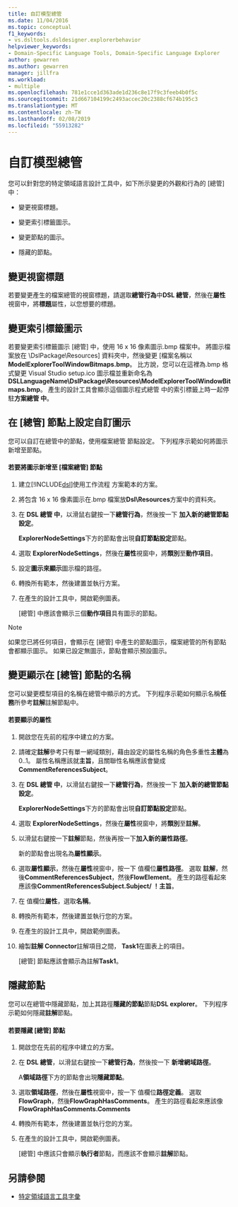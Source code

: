 ```yaml
---
title: 自訂模型總管
ms.date: 11/04/2016
ms.topic: conceptual
f1_keywords:
- vs.dsltools.dsldesigner.explorerbehavior
helpviewer_keywords:
- Domain-Specific Language Tools, Domain-Specific Language Explorer
author: gewarren
ms.author: gewarren
manager: jillfra
ms.workload:
- multiple
ms.openlocfilehash: 781e1cce1d363ade1d236c8e17f9c3feeb4b0f5c
ms.sourcegitcommit: 21d667104199c2493accec20c2388cf674b195c3
ms.translationtype: MT
ms.contentlocale: zh-TW
ms.lasthandoff: 02/08/2019
ms.locfileid: "55913282"
---
```

# <a name="customizing-the-model-explorer"></a>自訂模型總管
您可以針對您的特定領域語言設計工具中，如下所示變更的外觀和行為的 [總管] 中：

-   變更視窗標題。

-   變更索引標籤圖示。

-   變更節點的圖示。

-   隱藏的節點。

## <a name="changing-the-window-title"></a>變更視窗標題
 若要變更產生的檔案總管的視窗標題，請選取**總管行為**中**DSL 總管**，然後在**屬性**視窗中，將**標題**屬性，以您想要的標題。

## <a name="changing-the-tab-icon"></a>變更索引標籤圖示
 若要變更索引標籤圖示 [總管] 中，使用 16 x 16 像素圖示.bmp 檔案中。 將圖示檔案放在 \DslPackage\Resources\] 資料夾中，然後變更 [檔案名稱以**ModelExplorerToolWindowBitmaps.bmp**。 比方說，您可以在這裡為.bmp 格式變更 Visual Studio setup.ico 圖示檔並重新命名為**DSLLanguageName\DslPackage\Resources\ModelExplorerToolWindowBitmaps.bmp**。 產生的設計工具會顯示這個圖示程式總管 中的索引標籤上時一起停駐**方案總管 中**。

## <a name="setting-custom-icons-on-explorer-nodes"></a>在 [總管] 節點上設定自訂圖示
 您可以自訂在總管中的節點，使用檔案總管 節點設定。 下列程序示範如何將圖示新增至節點。

#### <a name="to-add-an-icon-to-an-explorer-node"></a>若要將圖示新增至 [檔案總管] 節點

1. 建立[!INCLUDE[dsl](../modeling/includes/dsl_md.md)]使用工作流程 方案範本的方案。

2. 將包含 16 x 16 像素圖示在.bmp 檔案放**Dsl\Resources**方案中的資料夾。

3. 在  **DSL 總管 中**，以滑鼠右鍵按一下**總管行為**，然後按一下 **加入新的總管節點設定**。

    **ExplorerNodeSettings**下方的節點會出現**自訂節點設定**節點。

4. 選取  **ExplorerNodeSettings**，然後在**屬性**視窗中，將**類別**至**動作項目**。

5. 設定**圖示來顯示**圖示檔的路徑。

6. 轉換所有範本，然後建置並執行方案。

7. 在產生的設計工具中，開啟範例圖表。

    [總管] 中應該會顯示三個**動作項目**具有圖示的節點。

> [!NOTE]
>  如果您已將任何項目，會顯示在 [總管] 中產生的節點圖示，檔案總管的所有節點會都顯示圖示。 如果已設定無圖示，節點會顯示預設圖示。

## <a name="changing-the-name-displayed-on-an-explorer-node"></a>變更顯示在 [總管] 節點的名稱
 您可以變更模型項目的名稱在總管中顯示的方式。 下列程序示範如何顯示名稱**任務**所參考**註解**註解節點中。

#### <a name="to-display-a-property"></a>若要顯示的屬性

1.  開啟您在先前的程序中建立的方案。

2.  請確定**註解**參考只有單一網域類別，藉由設定的屬性名稱的角色多重性**主體**為 0..1。 屬性名稱應該就**主旨**，且關聯性名稱應該會變成**CommentReferencesSubject**。

3.  在  **DSL 總管 中**，以滑鼠右鍵按一下**總管行為**，然後按一下 **加入新的總管節點設定**。

     **ExplorerNodeSettings**下方的節點會出現**自訂節點設定**節點。

4.  選取  **ExplorerNodeSettings**，然後在**屬性**視窗中，將**類別**至**註解**。

5.  以滑鼠右鍵按一下**註解**節點，然後再按一下**加入新的屬性路徑**。

     新的節點會出現名為**屬性顯示**。

6.  選取**屬性顯示**，然後在**屬性**視窗中，按一下 值欄位**屬性路徑**。 選取 **註解**，然後**CommentReferencesSubject**，然後**FlowElement**。 產生的路徑看起來應該像**CommentReferencesSubject.Subject/ ！主旨**。

7.  在 值欄位**屬性**，選取**名稱**。

8.  轉換所有範本，然後建置並執行您的方案。

9. 在產生的設計工具中，開啟範例圖表。

10. 繪製**註解 Connector**註解項目之間， **Task1**在圖表上的項目。

     [總管] 節點應該會顯示為註解**Task1**。

## <a name="hiding-nodes"></a>隱藏節點
 您可以在總管中隱藏節點，加上其路徑**隱藏的節點**節點**DSL explorer**。 下列程序示範如何隱藏**註解**節點。

#### <a name="to-hide-an-explorer-node"></a>若要隱藏 [總管] 節點

1.  開啟您在先前的程序中建立的方案。

2.  在  **DSL 總管**，以滑鼠右鍵按一下**總管行為**，然後按一下 **新增網域路徑**。

     A**領域路徑**下方的節點會出現**隱藏節點**。

3.  選取**領域路徑**，然後在**屬性**視窗中，按一下 值欄位**路徑定義**。 選取  **FlowGraph**，然後**FlowGraphHasComments**。 產生的路徑看起來應該像**FlowGraphHasComments.Comments**

4.  轉換所有範本，然後建置並執行您的方案。

5.  在產生的設計工具中，開啟範例圖表。

     [總管] 中應該只會顯示**執行者**節點，而應該不會顯示**註解**節點。

## <a name="see-also"></a>另請參閱

- [特定領域語言工具字彙](https://msdn.microsoft.com/ca5e84cb-a315-465c-be24-76aa3df276aa)